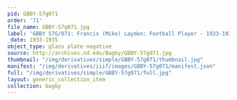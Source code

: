 ```yaml
---
pid: GBBY-57g071
order: '71'
file_name: GBBY-57g071.jpg
label: 'GBBY 57G/071: Francis (Mike) Layden: Football Player - 1933-1935'
_date: 1933-1935
object_type: glass plate negative
source: http://archives.nd.edu/Bagby/GBBY-57g071.jpg
thumbnail: "/img/derivatives/simple/GBBY-57g071/thumbnail.jpg"
manifest: "/img/derivatives/iiif/images/GBBY-57g071/manifest.json"
full: "/img/derivatives/simple/GBBY-57g071/full.jpg"
layout: generic_collection_item
collection: bagby
---
```

